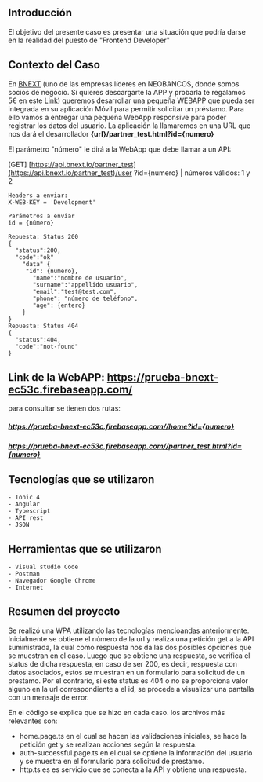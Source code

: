 ## Introducción

El objetivo del presente caso es presentar una situación que podría darse en la realidad del puesto de "Frontend Developer"

## Contexto del Caso

En [BNEXT](https://bnext.es) (uno de las empresas líderes en NEOBANCOS, donde somos socios de negocio. Si quieres descargarte la APP y probarla te regalamos 5€ en este [Link](https://share.bnext.es/1706989576)) queremos desarrollar una pequeña WEBAPP que pueda ser integrada en su aplicación Móvil para permitir solicitar un préstamo. Para ello vamos a entregar una pequeña WebApp responsive para poder registrar los datos del usuario. La aplicación la llamaremos en una URL que nos dará el desarrollador **{url}/partner_test.html?id={numero}** 

El parámetro "número" le dirá a la WebApp que debe llamar a un API:

[GET] [https://api.bnext.io/partner_test](https://api.bnext.io/partner_test)/user ?id={numero} | números válidos: 1 y 2

    Headers a enviar:
    X-WEB-KEY = 'Development'
    
    Parámetros a enviar 
    id = {número}
    
    Repuesta: Status 200
    {
      "status":200,
      "code":"ok"
    	"data" {
         "id": {numero},
    	   "name":"nombre de usuario",
    	   "surname":"appellido usuario",
    	   "email":"test@test.com",
    	   "phone": "número de teléfono",
    	   "age": {entero}
    	}
    }
    Repuesta: Status 404
    {
      "status":404,
      "code":"not-found"
    }
    
    
    
  ## Link de la WebAPP: https://prueba-bnext-ec53c.firebaseapp.com/
   
   
   
   para consultar se tienen dos rutas:
   ##### https://prueba-bnext-ec53c.firebaseapp.com//home?id={numero}
   #####  https://prueba-bnext-ec53c.firebaseapp.com//partner_test.html?id={numero} 
   
  ## Tecnologías que se utilizaron
    - Ionic 4
    - Angular 
    - Typescript
    - API rest
    - JSON
    
  ## Herramientas que se utilizaron
    - Visual studio Code
    - Postman
    - Navegador Google Chrome
    - Internet
   
   
   ## Resumen del proyecto
   
   Se realizó una WPA utilizando las tecnologías mencioandas anteriormente. Inicialmente se obtiene el número de la url 
   y realiza una petición get a la API suministrada, la cual como respuesta nos da las dos posibles opciones que se muestran en el caso. 
   Luego que se obtiene una respuesta, se verifica el status de dicha respuesta, en caso de ser 200, es decir, respuesta con datos asociados,
   estos se muestran en un formulario para solicitud de un prestamo. Por el contrario, si este status es 404 o no se proporciona valor 
   alguno en la url correspondiente a el id, se procede a visualizar una pantalla con un mensaje de error. 
   
   En el código se explica que se hizo en cada caso. los archivos más relevantes son: 
   - home.page.ts en el cual se hacen las validaciones iniciales, se hace la petición get y se realizan acciones según la respuesta.
   - auth-successful.page.ts  en el cual se optiene la información del usuario y se muestra en el formulario para solicitud de prestamo.
   - http.ts es es servicio que se conecta a la API y obtiene una respuesta.
   
   
   
   
   
   
   
   
